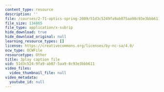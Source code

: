 ```yaml
---
content_type: resource
description: ''
file: /courses/2-71-optics-spring-2009/51d3c5249fa9ab075aa98c93e3bbb611_X6cea7dAhBc.srt
file_size: 134865
file_type: application/x-subrip
hide_download: true
hide_download_original: null
learning_resource_types: []
license: https://creativecommons.org/licenses/by-nc-sa/4.0/
ocw_type: OCWFile
resourcetype: Other
title: 3play caption file
uid: 51d3c524-9fa9-ab07-5aa9-8c93e3bbb611
video_files:
  video_thumbnail_file: null
video_metadata:
  youtube_id: null
---
```

